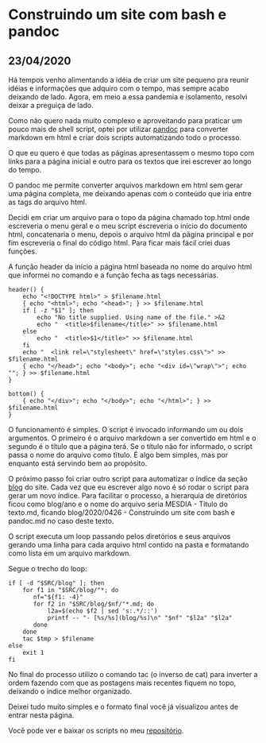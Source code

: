 # Construindo um site com bash e pandoc
## 23/04/2020
Há tempos venho alimentando a idéia de criar um site pequeno pra reunir idéias e informações que adquiro com o tempo, mas sempre acabo deixando de lado.
Agora, em meio a essa pandemia e isolamento, resolvi deixar a preguiça de lado.

Como não quero nada muito complexo e aproveitando para praticar um pouco mais de shell script, optei por utilizar [pandoc](https://pandoc.org/) para converter markdown em html e criar dois scripts automatizando todo o processo.

O que eu quero é que todas as páginas apresentassem o mesmo topo com links para a página inicial e outro para os textos que irei escrever ao longo do tempo.

O pandoc me permite converter arquivos markdown em html sem gerar uma página completa, me deixando apenas com o conteúdo que iria entre as tags <body></body> do arquivo html.

Decidi em criar um arquivo para o topo da página chamado top.html onde escreveria o menu geral e o meu script escreveria o início do documento html, concatenaria o menu, depois o arquivo html da pãgina principal e por fim escreveria o final do código html. Para ficar mais fácil criei duas funções.

A função header da início a página html baseada no nome do arquivo html que informei no comando e a função fecha as tags necessárias.

    header() {
        echo "<!DOCTYPE html>" > $filename.html
        { echo "<html>"; echo "<head>"; } >> $filename.html
        if [ -z "$1" ]; then
            echo "No title supplied. Using name of the file." >&2
            echo "  <title>$filename</title>" >> $filename.html
        else
            echo "  <title>$1</title>" >> $filename.html
        fi
        echo "  <link rel=\"stylesheet\" href=\"styles.css\">" >> $filename.html
        { echo "</head>"; echo "<body>"; echo "<div id=\"wrap\">"; echo ""; } >> $filename.html
    }
    
    bottom() {
        { echo "</div>"; echo "</body>"; echo "</html>"; } >> $filename.html
    }

O funcionamento é simples. O script é invocado informando um ou dois argumentos. O primeiro é o arquivo markdown a ser convertido em html e o segundo é o título que a página terá. Se o título não for informado, o script passa o nome do arquivo como tĩtulo.
É algo bem simples, mas por enquanto está servindo bem ao propósito.

O próximo passo foi criar outro script para automatizar o índice da seção [blog](blog.html) do site. Cada vez que eu escrever algo novo é só rodar o script para gerar um novo índice.
Para facilitar o processo, a hierarquia de diretórios ficou como blog/ano e o nome do arquivo seria MESDIA - Titulo do texto.md, ficando blog/2020/0426 - Construindo um site com bash e pandoc.md no caso deste texto.

O script executa um loop passando pelos diretórios e seus arquivos gerando uma linha para cada arquivo html contido na pasta e formatando como lista em um arquivo markdown.

Segue o trecho do loop:

    if [ -d "$SRC/blog" ]; then
        for f1 in "$SRC/blog/"*; do
           nf="${f1: -4}"
           for f2 in "$SRC/blog/$nf/"*.md; do
               l2a=$(echo $f2 | sed 's:.*/::')
               printf -- "- [%s/%s](blog/%s)\n" "$nf" "$l2a" "$l2a"
           done
        done
        tac $tmp > $filename
    else
        exit 1
    fi

No final do processo utilizo o comando tac (o inverso de cat) para inverter a ordem fazendo com que as postagens mais recentes fiquem no topo, deixando o índice melhor organizado.

Deixei tudo muito simples e o formato final você já visualizou antes de entrar nesta página.

Você pode ver e baixar os scripts no meu [repositório](https://github.com/crdpa/bsgs).
